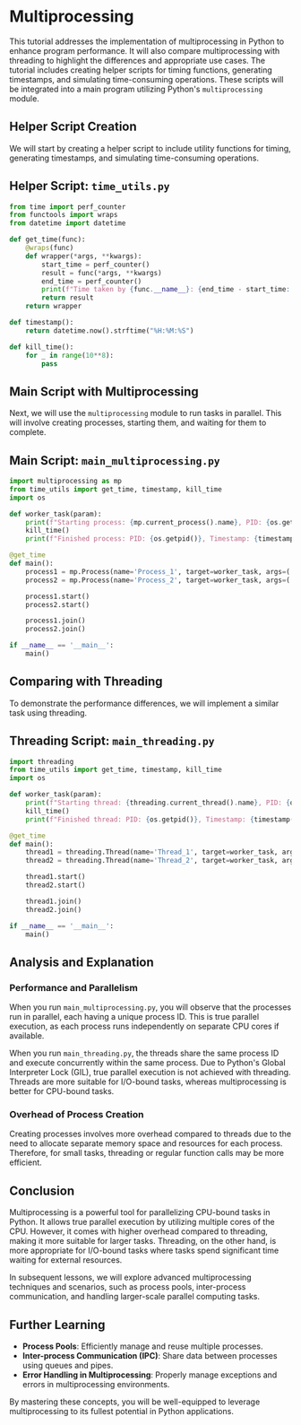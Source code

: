 # Multiprocessing

This tutorial addresses the implementation of multiprocessing in Python to enhance program performance. It will also compare multiprocessing with threading to highlight the differences and appropriate use cases. The tutorial includes creating helper scripts for timing functions, generating timestamps, and simulating time-consuming operations. These scripts will be integrated into a main program utilizing Python's `multiprocessing` module.

## Helper Script Creation

We will start by creating a helper script to include utility functions for timing, generating timestamps, and simulating time-consuming operations.

## Helper Script: `time_utils.py`

```python
from time import perf_counter
from functools import wraps
from datetime import datetime

def get_time(func):
    @wraps(func)
    def wrapper(*args, **kwargs):
        start_time = perf_counter()
        result = func(*args, **kwargs)
        end_time = perf_counter()
        print(f"Time taken by {func.__name__}: {end_time - start_time:.4f} seconds")
        return result
    return wrapper

def timestamp():
    return datetime.now().strftime("%H:%M:%S")

def kill_time():
    for _ in range(10**8):
        pass
```

## Main Script with Multiprocessing

Next, we will use the `multiprocessing` module to run tasks in parallel. This will involve creating processes, starting them, and waiting for them to complete.

## Main Script: `main_multiprocessing.py`

```python
import multiprocessing as mp
from time_utils import get_time, timestamp, kill_time
import os

def worker_task(param):
    print(f"Starting process: {mp.current_process().name}, PID: {os.getpid()}, Timestamp: {timestamp()}")
    kill_time()
    print(f"Finished process: PID: {os.getpid()}, Timestamp: {timestamp()}")

@get_time
def main():
    process1 = mp.Process(name='Process_1', target=worker_task, args=('arg1',))
    process2 = mp.Process(name='Process_2', target=worker_task, args=('arg2',))

    process1.start()
    process2.start()

    process1.join()
    process2.join()

if __name__ == '__main__':
    main()
```

## Comparing with Threading

To demonstrate the performance differences, we will implement a similar task using threading.

## Threading Script: `main_threading.py`

```python
import threading
from time_utils import get_time, timestamp, kill_time
import os

def worker_task(param):
    print(f"Starting thread: {threading.current_thread().name}, PID: {os.getpid()}, Timestamp: {timestamp()}")
    kill_time()
    print(f"Finished thread: PID: {os.getpid()}, Timestamp: {timestamp()}")

@get_time
def main():
    thread1 = threading.Thread(name='Thread_1', target=worker_task, args=('arg1',))
    thread2 = threading.Thread(name='Thread_2', target=worker_task, args=('arg2',))

    thread1.start()
    thread2.start()

    thread1.join()
    thread2.join()

if __name__ == '__main__':
    main()
```

## Analysis and Explanation

### Performance and Parallelism

When you run `main_multiprocessing.py`, you will observe that the processes run in parallel, each having a unique process ID. This is true parallel execution, as each process runs independently on separate CPU cores if available.

When you run `main_threading.py`, the threads share the same process ID and execute concurrently within the same process. Due to Python's Global Interpreter Lock (GIL), true parallel execution is not achieved with threading. Threads are more suitable for I/O-bound tasks, whereas multiprocessing is better for CPU-bound tasks.

### Overhead of Process Creation

Creating processes involves more overhead compared to threads due to the need to allocate separate memory space and resources for each process. Therefore, for small tasks, threading or regular function calls may be more efficient.

## Conclusion

Multiprocessing is a powerful tool for parallelizing CPU-bound tasks in Python. It allows true parallel execution by utilizing multiple cores of the CPU. However, it comes with higher overhead compared to threading, making it more suitable for larger tasks. Threading, on the other hand, is more appropriate for I/O-bound tasks where tasks spend significant time waiting for external resources.

In subsequent lessons, we will explore advanced multiprocessing techniques and scenarios, such as process pools, inter-process communication, and handling larger-scale parallel computing tasks.

## Further Learning

- **Process Pools**: Efficiently manage and reuse multiple processes.
- **Inter-process Communication (IPC)**: Share data between processes using queues and pipes.
- **Error Handling in Multiprocessing**: Properly manage exceptions and errors in multiprocessing environments.

By mastering these concepts, you will be well-equipped to leverage multiprocessing to its fullest potential in Python applications.